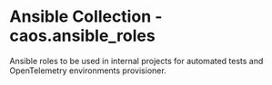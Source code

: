 # Ansible Collection - caos.ansible_roles

Ansible roles to be used in internal projects for automated tests and OpenTelemetry environments provisioner.

